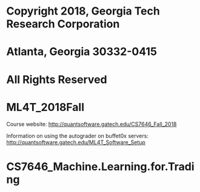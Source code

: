 # Copyright 2018, Georgia Tech Research Corporation    
# Atlanta, Georgia 30332-0415     
# All Rights Reserved  

# ML4T_2018Fall
Course website: http://quantsoftware.gatech.edu/CS7646_Fall_2018

Information on using the autograder on buffet0x servers: http://quantsoftware.gatech.edu/ML4T_Software_Setup


# CS7646_Machine.Learning.for.Trading
